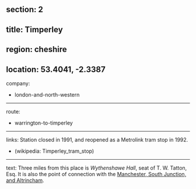 section: 2
----
title: Timperley
----
region: cheshire
----
location: 53.4041, -2.3387
----
company:
- london-and-north-western
----
route:
- warrington-to-timperley
----
links:
Station closed in 1991, and reopened as a Metrolink tram stop in 1992.
- (wikipedia: Timperley_tram_stop)
----
text: Three miles from this place is *Wythenshawe Hall*, seat of T. W. Tatton, Esq. It is also the point of connection with the [Manchester, South Junction, and Altrincham](#).
